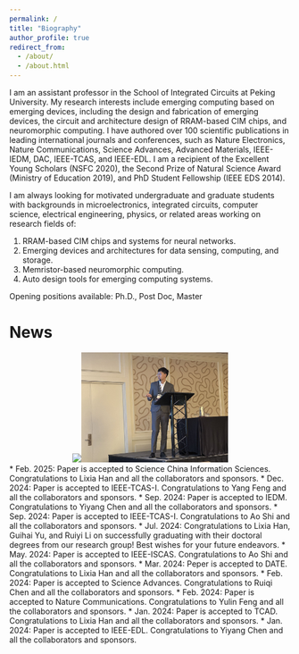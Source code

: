 ```yaml
---
permalink: /
title: "Biography"
author_profile: true
redirect_from: 
  - /about/
  - /about.html
---
```


I am an assistant professor in the School of Integrated Circuits at Peking University. My research interests include emerging computing based on emerging devices, including the design and fabrication of emerging devices, the circuit and architecture design of RRAM-based CIM chips, and neuromorphic computing. I have authored over 100 scientific publications in leading international journals and conferences, such as Nature Electronics, Nature Communications, Science Advances, Advanced Materials, IEEE-IEDM, DAC, IEEE-TCAS, and IEEE-EDL. I am a recipient of the Excellent Young Scholars (NSFC 2020), the Second Prize of Natural Science Award (Ministry of Education 2019), and PhD Student Fellowship (IEEE EDS 2014).

I am always looking for motivated undergraduate and graduate students with backgrounds in microelectronics, integrated circuits, computer science, electrical engineering, physics, or related areas working on research fields of:
1. RRAM-based CIM chips and systems for neural networks.
2. Emerging devices and architectures for data sensing, computing, and storage.
3. Memristor-based neuromorphic computing.
4. Auto design tools for emerging computing systems.

Opening positions available: Ph.D., Post Doc, Master

News
======
<center class="half">
    <img src="../images/new1.jpg" width="300"/><img src="../images/new2.jpg" width="263"/>
</center>
* Feb. 2025: Paper is accepted to Science China Information Sciences. Congratulations to Lixia Han and all the collaborators and sponsors.
* Dec. 2024: Paper is accepted to IEEE-TCAS-I. Congratulations to Yang Feng and all the collaborators and sponsors.
* Sep. 2024: Paper is accepted to IEDM. Congratulations to Yiyang Chen and all the collaborators and sponsors.
* Sep. 2024: Paper is accepted to IEEE-TCAS-I. Congratulations to Ao Shi and all the collaborators and sponsors.
* Jul. 2024: Congratulations to Lixia Han, Guihai Yu, and Ruiyi Li on successfully graduating with their doctoral degrees from our research group! Best wishes for your future endeavors.
* May. 2024: Paper is accepted to IEEE-ISCAS. Congratulations to Ao Shi and all the collaborators and sponsors.
* Mar. 2024: Peper is accepted to DATE. Congratulations to Lixia Han and all the collaborators and sponsors.
* Feb. 2024: Paper is accepted to Science Advances. Congratulations to Ruiqi Chen and all the collaborators and sponsors.
* Feb. 2024: Paper is accepted to Nature Communications. Congratulations to Yulin Feng and all the collaborators and sponsors.
* Jan. 2024: Paper is accepted to TCAD. Congratulations to Lixia Han and all the collaborators and sponsors.
* Jan. 2024: Paper is accepted to IEEE-EDL. Congratulations to Yiyang Chen and all the collaborators and sponsors.
